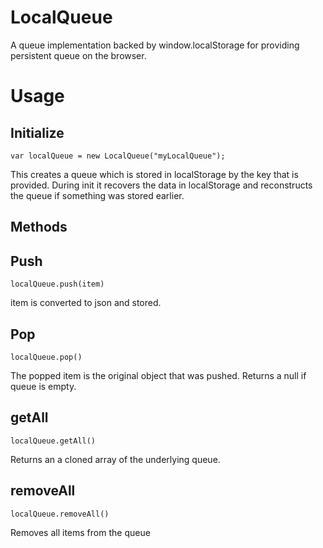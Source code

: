 LocalQueue
==========

A queue implementation backed by window.localStorage for providing persistent queue on the browser.

# Usage 

## Initialize

```
var localQueue = new LocalQueue("myLocalQueue");
```

This creates a queue which is stored in localStorage by the key that is provided. During init it recovers the data in localStorage and reconstructs the queue if something was stored earlier. 

## Methods 

## Push 

```
localQueue.push(item)
```
item is converted to json and stored. 

## Pop

```
localQueue.pop()
```
The popped item is the original object that was pushed. Returns a null if queue is empty.

## getAll

```
localQueue.getAll()
```
Returns an a cloned array of the underlying queue.

## removeAll 

```
localQueue.removeAll()
```
Removes all items from the queue
